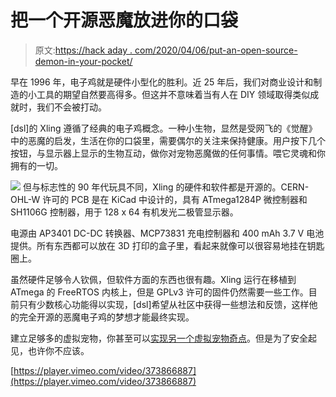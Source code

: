 # 把一个开源恶魔放进你的口袋

> 原文:[https://hack aday . com/2020/04/06/put-an-open-source-demon-in-your-pocket/](https://hackaday.com/2020/04/06/put-an-open-source-demon-in-your-pocket/)

早在 1996 年，电子鸡就是硬件小型化的胜利。近 25 年后，我们对商业设计和制造的小工具的期望自然要高得多。但这并不意味着当有人在 DIY 领域取得类似成就时，我们不会被打动。

[dsl]的 Xling 遵循了经典的电子鸡概念。一种小生物，显然是受网飞的《觉醒》中的恶魔的启发，生活在你的口袋里，需要偶尔的关注来保持健康。用户按下几个按钮，与显示器上显示的生物互动，做你对宠物恶魔做的任何事情。喂它灵魂和你拥有的一切。

[![](../Images/fcdad27fbd54d92450ff31152584ab35.png)](https://hackaday.com/wp-content/uploads/2020/04/xling_detail.jpg) 但与标志性的 90 年代玩具不同，Xling 的硬件和软件都是开源的。CERN-OHL-W 许可的 PCB 是在 KiCad 中设计的，具有 ATmega1284P 微控制器和 SH1106G 控制器，用于 128 x 64 有机发光二极管显示器。

电源由 AP3401 DC-DC 转换器、MCP73831 充电控制器和 400 mAh 3.7 V 电池提供。所有东西都可以放在 3D 打印的盒子里，看起来就像可以很容易地挂在钥匙圈上。

虽然硬件足够令人钦佩，但软件方面的东西也很有趣。Xling 运行在移植到 ATmega 的 FreeRTOS 内核上，但是 GPLv3 许可的固件仍然需要一些工作。目前只有少数核心功能得以实现，[dsl]希望从社区中获得一些想法和反馈，这样他的完全开源的恶魔电子鸡的梦想才能最终实现。

建立足够多的虚拟宠物，你甚至可以[实现另一个虚拟宠物奇点](https://hackaday.com/2015/11/24/building-the-infinite-matrix-of-tamagotchis/)。但是为了安全起见，也许你不应该。

[https://player.vimeo.com/video/373866887](https://player.vimeo.com/video/373866887)